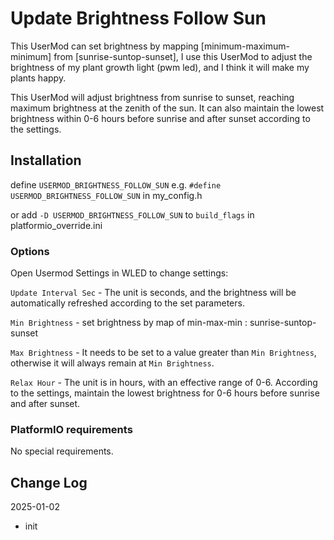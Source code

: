 # Update Brightness Follow Sun

This UserMod can set brightness by mapping [minimum-maximum-minimum] from [sunrise-suntop-sunset], I use this UserMod to adjust the brightness of my plant growth light (pwm led), and I think it will make my plants happy.

This UserMod will adjust brightness from sunrise to sunset, reaching maximum brightness at the zenith of the sun. It can also maintain the lowest brightness within 0-6 hours before sunrise and after sunset according to the settings.

## Installation

define `USERMOD_BRIGHTNESS_FOLLOW_SUN` e.g. `#define USERMOD_BRIGHTNESS_FOLLOW_SUN` in my_config.h

or add `-D USERMOD_BRIGHTNESS_FOLLOW_SUN` to `build_flags` in platformio_override.ini


### Options
Open Usermod Settings in WLED to change settings:

`Update Interval Sec` - The unit is seconds, and the brightness will be automatically refreshed according to the set parameters.

`Min Brightness` - set brightness by map of min-max-min : sunrise-suntop-sunset

`Max Brightness` - It needs to be set to a value greater than `Min Brightness`, otherwise it will always remain at `Min Brightness`.

`Relax Hour` - The unit is in hours, with an effective range of 0-6. According to the settings, maintain the lowest brightness for 0-6 hours before sunrise and after sunset.


### PlatformIO requirements

No special requirements.

## Change Log

2025-01-02
* init

